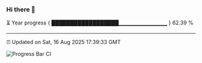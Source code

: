 ### Hi there 👋

⏳ Year progress { ██████████████████▁▁▁▁▁▁▁▁▁▁▁▁ } 62.39 %

---

⏰ Updated on Sat, 16 Aug 2025 17:39:33 GMT

![Progress Bar CI](https://github.com/IshwaranRudhara/GIT-ACTION/workflows/Progress%20Bar%20CI/badge.svg)
